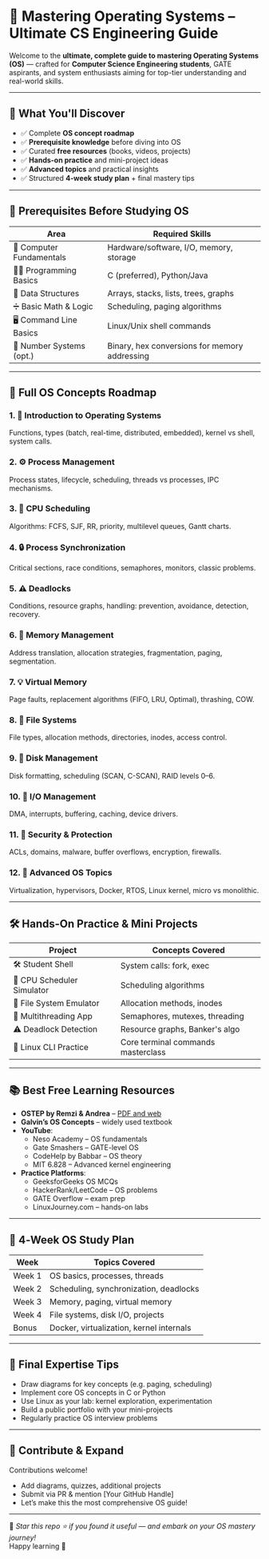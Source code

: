 # 🧠 Mastering Operating Systems – Ultimate CS Engineering Guide

Welcome to the **ultimate, complete guide to mastering Operating Systems (OS)** — crafted for **Computer Science Engineering students**, GATE aspirants, and system enthusiasts aiming for top-tier understanding and real-world skills.

---

## 🌟 What You'll Discover

- ✅ Complete **OS concept roadmap**
- ✅ **Prerequisite knowledge** before diving into OS
- ✅ Curated **free resources** (books, videos, projects)
- ✅ **Hands-on practice** and mini-project ideas
- ✅ **Advanced topics** and practical insights
- ✅ Structured **4‑week study plan** + final mastery tips

---

## 🔑 Prerequisites Before Studying OS

| Area                    | Required Skills                                       |
|-------------------------|--------------------------------------------------------|
| 💾 Computer Fundamentals | Hardware/software, I/O, memory, storage              |
| 🧑‍💻 Programming Basics  | C (preferred), Python/Java                            |
| 🧮 Data Structures       | Arrays, stacks, lists, trees, graphs                 |
| ➗ Basic Math & Logic     | Scheduling, paging algorithms                        |
| 🖥️ Command Line Basics   | Linux/Unix shell commands                            |
| 🔢 Number Systems (opt.) | Binary, hex conversions for memory addressing        |

---

## 🔄 Full OS Concepts Roadmap

### 1. 🧩 Introduction to Operating Systems
Functions, types (batch, real-time, distributed, embedded), kernel vs shell, system calls.

### 2. ⚙️ Process Management
Process states, lifecycle, scheduling, threads vs processes, IPC mechanisms.

### 3. 🧮 CPU Scheduling
Algorithms: FCFS, SJF, RR, priority, multilevel queues, Gantt charts.

### 4. 🔒 Process Synchronization
Critical sections, race conditions, semaphores, monitors, classic problems.

### 5. ⚠️ Deadlocks
Conditions, resource graphs, handling: prevention, avoidance, detection, recovery.

### 6. 🧠 Memory Management
Address translation, allocation strategies, fragmentation, paging, segmentation.

### 7. 💡 Virtual Memory
Page faults, replacement algorithms (FIFO, LRU, Optimal), thrashing, COW.

### 8. 📁 File Systems
File types, allocation methods, directories, inodes, access control.

### 9. 💽 Disk Management
Disk formatting, scheduling (SCAN, C-SCAN), RAID levels 0–6.

### 10. 🔌 I/O Management
DMA, interrupts, buffering, caching, device drivers.

### 11. 🔐 Security & Protection
ACLs, domains, malware, buffer overflows, encryption, firewalls.

### 12. 🚀 Advanced OS Topics
Virtualization, hypervisors, Docker, RTOS, Linux kernel, micro vs monolithic.

---

## 🛠️ Hands-On Practice & Mini Projects

| Project                      | Concepts Covered                          |
|-----------------------------|--------------------------------------------|
| 🛠️ Student Shell             | System calls: fork, exec                  |
| 🎯 CPU Scheduler Simulator   | Scheduling algorithms                     |
| 📂 File System Emulator      | Allocation methods, inodes                |
| 🧵 Multithreading App        | Semaphores, mutexes, threading            |
| ⚠️ Deadlock Detection        | Resource graphs, Banker's algo            |
| 🐧 Linux CLI Practice        | Core terminal commands masterclass        |

---

## 📚 Best Free Learning Resources

- **OSTEP by Remzi & Andrea** – [PDF and web](https://pages.cs.wisc.edu/~remzi/OSTEP/)  
- **Galvin’s OS Concepts** – widely used textbook  
- **YouTube**:
  - Neso Academy – OS fundamentals  
  - Gate Smashers – GATE-level OS  
  - CodeHelp by Babbar – OS theory  
  - MIT 6.828 – Advanced kernel engineering  
- **Practice Platforms**:
  - GeeksforGeeks OS MCQs  
  - HackerRank/LeetCode – OS problems  
  - GATE Overflow – exam prep  
  - LinuxJourney.com – hands-on labs

---

## 📆 4‑Week OS Study Plan

| Week   | Topics Covered                               |
|--------|----------------------------------------------|
| Week 1 | OS basics, processes, threads                |
| Week 2 | Scheduling, synchronization, deadlocks       |
| Week 3 | Memory, paging, virtual memory               |
| Week 4 | File systems, disk I/O, projects             |
| Bonus  | Docker, virtualization, kernel internals     |

---

## 🏁 Final Expertise Tips

- Draw diagrams for key concepts (e.g. paging, scheduling)  
- Implement core OS concepts in C or Python  
- Use Linux as your lab: kernel exploration, experimentation  
- Build a public portfolio with your mini-projects  
- Regularly practice OS interview problems

---

## 🧰 Contribute & Expand

Contributions welcome!  
- Add diagrams, quizzes, additional projects  
- Submit via PR & mention [Your GitHub Handle]  
- Let’s make this the most comprehensive OS guide!

---

📌 *Star this repo ⭐ if you found it useful — and embark on your OS mastery journey!*  
Happy learning 🚀

